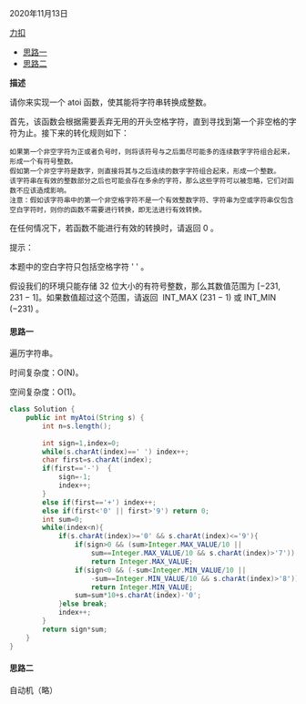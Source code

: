 2020年11月13日

[力扣](https://leetcode-cn.com/problems/string-to-integer-atoi/)

- [思路一](#思路一)
- [思路二](#思路二)

**描述**

请你来实现一个 atoi 函数，使其能将字符串转换成整数。

首先，该函数会根据需要丢弃无用的开头空格字符，直到寻找到第一个非空格的字符为止。接下来的转化规则如下：
```
如果第一个非空字符为正或者负号时，则将该符号与之后面尽可能多的连续数字字符组合起来，形成一个有符号整数。
假如第一个非空字符是数字，则直接将其与之后连续的数字字符组合起来，形成一个整数。
该字符串在有效的整数部分之后也可能会存在多余的字符，那么这些字符可以被忽略，它们对函数不应该造成影响。
注意：假如该字符串中的第一个非空格字符不是一个有效整数字符、字符串为空或字符串仅包含空白字符时，则你的函数不需要进行转换，即无法进行有效转换。
```
在任何情况下，若函数不能进行有效的转换时，请返回 0 。

提示：

本题中的空白字符只包括空格字符 ' ' 。

假设我们的环境只能存储 32 位大小的有符号整数，那么其数值范围为 [−231,  231 − 1]。如果数值超过这个范围，请返回  INT_MAX (231 − 1) 或 INT_MIN (−231) 。

#### 思路一

遍历字符串。

时间复杂度：O(N)。

空间复杂度：O(1)。

```java
class Solution {
    public int myAtoi(String s) {
        int n=s.length();
        
        int sign=1,index=0;
        while(s.charAt(index)==' ') index++;
        char first=s.charAt(index);
        if(first=='-')  {
            sign=-1;
            index++;
        }
        else if(first=='+') index++;
        else if(first<'0' || first>'9') return 0;
        int sum=0;
        while(index<n){
            if(s.charAt(index)>='0' && s.charAt(index)<='9'){
                if(sign>0 && (sum>Integer.MAX_VALUE/10 || 
                    sum==Integer.MAX_VALUE/10 && s.charAt(index)>'7'))   
                    return Integer.MAX_VALUE;
                if(sign<0 && (-sum<Integer.MIN_VALUE/10 || 
                    -sum==Integer.MIN_VALUE/10 && s.charAt(index)>'8'))   
                    return Integer.MIN_VALUE;
                sum=sum*10+s.charAt(index)-'0';
            }else break;
            index++;
        }
        return sign*sum;
    }
}
```

#### 思路二

自动机（略）

```java
```
